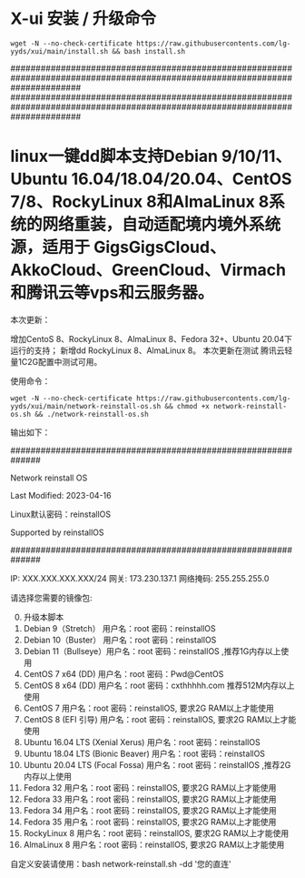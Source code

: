 # X-ui 安装 / 升级命令

```shell
wget -N --no-check-certificate https://raw.githubusercontents.com/lg-yyds/xui/main/install.sh && bash install.sh
```






##############################################################################################################################
##############################################################################################################################
# linux一键dd脚本支持Debian 9/10/11、Ubuntu 16.04/18.04/20.04、CentOS 7/8、RockyLinux 8和AlmaLinux 8系统的网络重装，自动适配境内境外系统源，适用于 GigsGigsCloud、AkkoCloud、GreenCloud、Virmach和腾讯云等vps和云服务器。

本次更新：

增加CentoS 8、RockyLinux 8、AlmaLinux 8、Fedora 32+、Ubuntu 20.04下运行的支持； 新增dd RockyLinux 8、AlmaLinux 8。 本次更新在测试 腾讯云轻量1C2G配置中测试可用。

使用命令：
```shell
wget -N --no-check-certificate https://raw.githubusercontents.com/lg-yyds/xui/main/network-reinstall-os.sh && chmod +x network-reinstall-os.sh && ./network-reinstall-os.sh
```
输出如下：

##############################################################


Network reinstall OS

Last Modified: 2023-04-16

Linux默认密码：reinstallOS

Supported by reinstallOS


##############################################################

IP: XXX.XXX.XXX.XXX/24 网关: 173.230.137.1 网络掩码: 255.255.255.0

请选择您需要的镜像包:

0) 升级本脚本
1) Debian 9（Stretch） 用户名：root 密码：reinstallOS
2) Debian 10（Buster） 用户名：root 密码：reinstallOS
3) Debian 11（Bullseye）用户名：root 密码：reinstallOS ,推荐1G内存以上使用
4) CentOS 7 x64 (DD) 用户名：root 密码：Pwd@CentOS
5) CentOS 8 x64 (DD) 用户名：root 密码：cxthhhhh.com 推荐512M内存以上使用
6) CentOS 7 用户名：root 密码：reinstallOS, 要求2G RAM以上才能使用
7) CentOS 8 (EFI 引导) 用户名：root 密码：reinstallOS, 要求2G RAM以上才能使用
8) Ubuntu 16.04 LTS (Xenial Xerus) 用户名：root 密码：reinstallOS
9) Ubuntu 18.04 LTS (Bionic Beaver) 用户名：root 密码：reinstallOS
10) Ubuntu 20.04 LTS (Focal Fossa) 用户名：root 密码：reinstallOS ,推荐2G内存以上使用
11) Fedora 32 用户名：root 密码：reinstallOS, 要求2G RAM以上才能使用
12) Fedora 33 用户名：root 密码：reinstallOS, 要求2G RAM以上才能使用
13) Fedora 34 用户名：root 密码：reinstallOS, 要求2G RAM以上才能使用
14) Fedora 35 用户名：root 密码：reinstallOS, 要求2G RAM以上才能使用
15) RockyLinux 8 用户名：root 密码：reinstallOS, 要求2G RAM以上才能使用
16) AlmaLinux 8 用户名：root 密码：reinstallOS, 要求2G RAM以上才能使用



自定义安装请使用：bash network-reinstall.sh -dd '您的直连'
